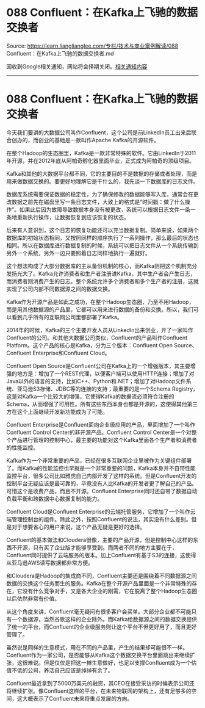 # 088 Confluent：在Kafka上飞驰的数据交换者 

Source: https://learn.lianglianglee.com/专栏/技术与商业案例解读/088 Confluent：在Kafka上飞驰的数据交换者.md

因收到Google相关通知，网站将会择期关闭。[相关通知内容](https://lumendatabase.org/notices/44265620)

---

# 088 Confluent：在Kafka上飞驰的数据交换者

今天我们要讲的大数据公司叫作Confluent，这个公司是前LinkedIn员工出来后联合创办的，而创业的基础是一款叫作Apache Kafka的开源软件。

在整个Hadoop的生态圈里，Kafka是一款非常特殊的软件。它由LinkedIn于2011年开源，并在2012年底从阿帕奇孵化器里面毕业，正式成为阿帕奇的顶级项目。

Kafka和其他的大数据平台都不同，它的主要目的不是数据的存储或者处理，而是用来做数据交换的。要更好地理解它是干什么的，我先谈一下数据库的日志文件。

数据库系统需要保证数据的稳定性，为了确保修改的数据能够写入库，通常会在更改数据之前先在磁盘里写一条日志文件，大致上的格式是“时间戳：做了什么操作”。如果此后因为故障导致数据本身没有被更改，系统可以根据日志文件一条一条地重新执行操作，让数据恢复到应该恢复的状态。

后来有人意识到，这个日志的恢复功能还可以充当数据复制。简单来说，如果两个数据库的初始状态相同，又按照同样的顺序执行了一系列操作，那么最后的状态也相同。所以在数据库进行数据复制的时候，系统可以把日志文件从一个系统传输到另外一个系统，另外一边只要照着日志同样地执行一遍就好。

这个想法构成了大部分数据库的主从备份机制的核心，而Kafka则把这个机制充分发扬光大了。Kafka允许消费者和生产者注册进Kafka，其中生产者会产生日志，而消费者则消费产生的日志。整个系统允许多个消费者和多个生产者的注册，这就实现了公司内部不同数据源之间的数据交换。

Kafka作为开源产品是如此之成功，在整个Hadoop生态圈，乃至不用Hadoop，而是用其他数据源的产品里，它都可以用来进行数据的备份和交换。所以，我们可以看到几乎所有的互联网公司里都部署了Kafka。

2014年的时候，Kafka的三个主要开发人员从LinkedIn出来创业，开了一家叫作Confluent的公司。和其他大数据公司类似，Confluent的产品叫作Confluent Platform。这个产品的核心是Kafka，分为三个版本：Confluent Open Source、Confluent Enterprise和Confluent Cloud。

Confluent Open Source是Confluent公司在Kafka上的一个增强版本，其主要增强的地方是：增加了一个REST代理，以便客户端可以使用HTTP连接；增加了对Java以外的语言的支持，比如C++、Python和.NET；增加了对Hadoop文件系统、亚马逊S3存储、JDBC等的连接的支持；最重要的是一个Schema Registry，这是对Kafka一个比较大的增强，它使得Kafka的数据流必须符合注册的Schema，从而增强了可用性。所有这些东西本身也都是开源的，这使得其他第三方在这个上面继续开发新功能成为了可能。

Confluent Enterprise是Confluent面向企业级应用的产品，里面增加了一个叫作Confluent Control Center的非开源产品。Confluent Control Center是一个对整个产品进行管理的控制中心，最主要的功能对这个Kafka里面各个生产者和消费者的性能监控。

Kafka作为一个非常重要的产品，已经在很多互联网企业里被作为关键组件部署了。而Kafka的性能监控也早就是一个非常重要的问题，Kafka本身并不自带性能监控平台，很多公司比如雅虎自己内部开发了这样的系统。但是Confluent开发的控制平台无疑应该是最可靠的，毕竟没有人比Kafka的开发者更了解自己的产品。可惜这个是收费产品，而且不开源。Confluent Enterprise同时还自带了数据自动负载平衡和跨数据中心数据复制的能力。

Confluent Cloud是Confluent Enterprise的云端托管服务，它增加了一个叫作云端管理控制台的组件。除此之外，按照Confluent的说法，其实没有什么差别。但是对于想要省心的用户来说，这个产品无疑是更好的选择。

Confluent的基本做法和Cloudera很像，主要的产品开源，但是控制中心这样的东西不开源，只有买了企业版才能够享受到。而两者不同的地方主要在于，Confluent同时提供了云端服务的版本。加上Confluent有基于S3的连接，这使得从亚马逊AWS读写数据都非常方便。

和Cloudera是Hadoop的集成商不同，Confluent主要还是围绕着不同数据源之间数据的交换这个任务而生的服务。Kafka在整个开源产品里面是一个非常特殊的存在，它没有什么竞争对手，又是各大企业的刚需，它在脱离了整个Hadoop生态圈以后依然非常有价值。

从这个角度来讲，Confluent毫无疑问有很多客户会买单。大部分企业都不可能只有一个数据源，当然谷歌这样的企业除外。而Kafka给数据源之间的数据交换提供了统一的平台，而Confluent的企业级服务则让这个平台不但更好用了，而且更好管理了。

虽然说是同样的生意模式，用在不同的产品里，产生的结果却可能很不一样。Confluent作为一家公司，是否能够从Kafka这个数据交换平台里面跳出来继续扩张，这很难说。但是仅仅是把这一摊生意做好，也足以支撑Confluent成为一个估值不低的公司，养活自己应该是绰绰有余了。

Confluent最近拿到了5000万美元的融资，其CEO在接受采访的时候表示公司还将继续扩张。像Confluent这样的平台，在未来物联网的架构上，还有足够多的空间，这大概表示了Confluent未来将重点发展的方向。